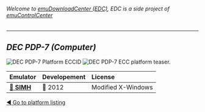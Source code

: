 ###### Welcome to [emuDownloadCenter (EDC)](https://github.com/PhoenixInteractiveNL/emuDownloadCenter/wiki/), EDC is a side project of [emuControlCenter](https://github.com/PhoenixInteractiveNL/emuControlCenter/wiki/)
***
## _DEC PDP-7 (Computer)_
![](https://raw.githubusercontent.com/wiki/PhoenixInteractiveNL/emuDownloadCenter/images_platform/ecc_pdp7_cell.png "DEC PDP-7 Platform ECCID")
![](https://raw.githubusercontent.com/wiki/PhoenixInteractiveNL/emuDownloadCenter/images_platform/ecc_pdp7_teaser.png "DEC PDP-7 ECC platform teaser.")

| Emulator | Developement | License |
|:---------|:-------------|:--------|
| [:file_folder: **SIMH**](https://github.com/PhoenixInteractiveNL/emuDownloadCenter/wiki/Emulator-simh#menu) | :red_circle: 2012 | Modified X-Windows |

[:arrow_backward: Go to platform listing](https://github.com/PhoenixInteractiveNL/emuDownloadCenter/wiki/EDC-Platform-List)
